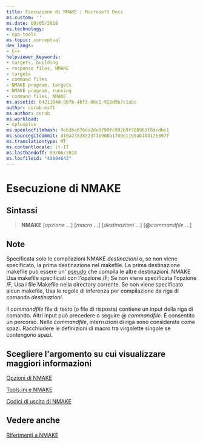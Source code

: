 ```yaml
---
title: Esecuzione di NMAKE | Microsoft Docs
ms.custom: ''
ms.date: 09/05/2018
ms.technology:
- cpp-tools
ms.topic: conceptual
dev_langs:
- C++
helpviewer_keywords:
- targets, building
- response files, NMAKE
- targets
- command files
- NMAKE program, targets
- NMAKE program, running
- command files, NMAKE
ms.assetid: 0421104d-8b7b-4bf3-86c1-928d9b7c1a8c
author: corob-msft
ms.author: corob
ms.workload:
- cplusplus
ms.openlocfilehash: 9eb3ba676da2de9790fc992b9f788963f8dcdbc1
ms.sourcegitcommit: d10a2382832373b900b1780e1190ab104175397f
ms.translationtype: MT
ms.contentlocale: it-IT
ms.lasthandoff: 09/06/2018
ms.locfileid: "43894642"
---
```

# <a name="running-nmake"></a>Esecuzione di NMAKE

## <a name="syntax"></a>Sintassi

> **NMAKE** [*opzione* ...] [*macro* ...] [*destinazioni* ...] [**\@**<em>commandfile</em> ...]

## <a name="remarks"></a>Note

Specificata solo le compilazioni NMAKE *destinazioni* o, se non viene specificato, la prima destinazione nel makefile. La prima destinazione makefile può essere un' [pseudo](../build/pseudotargets.md) che compila le altre destinazioni. NMAKE Usa makefile specificati con l'opzione /F; Se non viene specificata l'opzione /F, Usa i file Makefile nella directory corrente. Se non viene specificato alcun makefile, Usa le regole di inferenza per compilazione da riga di comando *destinazioni*.

Il *commandfile* file di testo (o file di risposta) contiene un input della riga di comando. Altri input può precedere o seguire \@ *commandfile*. È consentito un percorso. Nelle *commandfile*, interruzioni di riga sono considerate come spazi. Racchiudere le definizioni di macro tra virgolette singole se contengono spazi.

## <a name="what-do-you-want-to-know-more-about"></a>Scegliere l'argomento su cui visualizzare maggiori informazioni

[Opzioni di NMAKE](../build/nmake-options.md)  

[Tools.ini e NMAKE](../build/tools-ini-and-nmake.md)  

[Codici di uscita di NMAKE](../build/exit-codes-from-nmake.md)  

## <a name="see-also"></a>Vedere anche

[Riferimenti a NMAKE](../build/nmake-reference.md)
